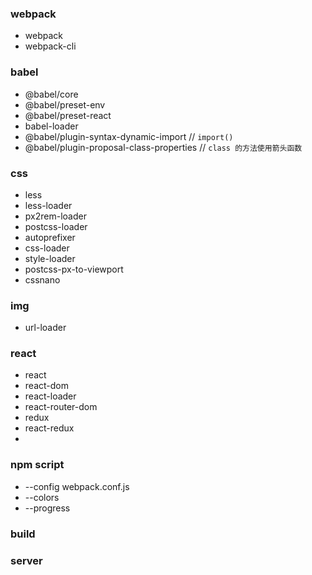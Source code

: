 ### webpack
- webpack
- webpack-cli

### babel
- @babel/core
- @babel/preset-env
- @babel/preset-react
- babel-loader
- @babel/plugin-syntax-dynamic-import // `import()`
- @babel/plugin-proposal-class-properties // `class 的方法使用箭头函数`


### css
- less
- less-loader
- px2rem-loader
- postcss-loader
- autoprefixer
- css-loader
- style-loader
- postcss-px-to-viewport
- cssnano

### img
- url-loader

### react
- react
- react-dom
- react-loader
- react-router-dom
- redux
- react-redux
-


### npm script
- --config webpack.conf.js
- --colors
- --progress

### build

### server

